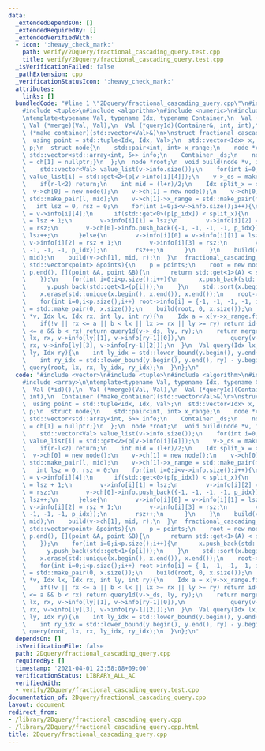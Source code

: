 ```yaml
---
data:
  _extendedDependsOn: []
  _extendedRequiredBy: []
  _extendedVerifiedWith:
  - icon: ':heavy_check_mark:'
    path: verify/2Dquery/fractional_cascading_query.test.cpp
    title: verify/2Dquery/fractional_cascading_query.test.cpp
  _isVerificationFailed: false
  _pathExtension: cpp
  _verificationStatusIcon: ':heavy_check_mark:'
  attributes:
    links: []
  bundledCode: "#line 1 \"2Dquery/fractional_cascading_query.cpp\"\n#include <vector>\n\
    #include <tuple>\n#include <algorithm>\n#include <numeric>\n#include <array>\n\
    \ntemplate<typename Val, typename Idx, typename Container,\n  Val (*id)(),\n \
    \ Val (*merge)(Val, Val),\n  Val (*query1d)(Container&, int, int),\n  Container\
    \ (*make_container)(std::vector<Val>&)\n>\nstruct fractional_cascading_query{\n\
    \  using point = std::tuple<Idx, Idx, Val>;\n  std::vector<Idx> x, y;\n  std::vector<point>\
    \ p;\n  struct node{\n    std::pair<int, int> x_range;\n    node *ch[2];\n   \
    \ std::vector<std::array<int, 5>> info;\n    Container _ds;\n    node(){ch[0]\
    \ = ch[1] = nullptr;}\n  };\n  node *root;\n  void build(node *v, int l, int r){\n\
    \    std::vector<Val> value_list(v->info.size());\n    for(int i=0;i<v->info.size();i++)\
    \ value_list[i] = std::get<2>(p[v->info[i][4]]);\n    v->_ds = make_container(value_list);\n\
    \    if(r-l<2) return;\n    int mid = (l+r)/2;\n    Idx split_x = x[mid];\n  \
    \  v->ch[0] = new node();\n    v->ch[1] = new node();\n    v->ch[0]->x_range =\
    \ std::make_pair(l, mid);\n    v->ch[1]->x_range = std::make_pair(mid, r);\n \
    \   int lsz = 0, rsz = 0;\n    for(int i=0;i<v->info.size();i++){\n      int p_idx\
    \ = v->info[i][4];\n      if(std::get<0>(p[p_idx]) < split_x){\n        v->info[i][0]\
    \ = lsz + 1;\n        v->info[i][1] = lsz;\n        v->info[i][2] = v->info[i][3]\
    \ = rsz;\n        v->ch[0]->info.push_back({-1, -1, -1, -1, p_idx});\n       \
    \ lsz++;\n      }else{\n        v->info[i][0] = v->info[i][1] = lsz;\n       \
    \ v->info[i][2] = rsz + 1;\n        v->info[i][3] = rsz;\n        v->ch[1]->info.push_back({-1,\
    \ -1, -1, -1, p_idx});\n        rsz++;\n      }\n    }\n    build(v->ch[0], l,\
    \ mid);\n    build(v->ch[1], mid, r);\n  }\n  fractional_cascading_query(const\
    \ std::vector<point> &points){\n    p = points;\n    root = new node();\n    std::sort(p.begin(),\
    \ p.end(), [](point &A, point &B){\n      return std::get<1>(A) < std::get<1>(B);\n\
    \    });\n    for(int i=0;i<p.size();i++){\n      x.push_back(std::get<0>(p[i]));\n\
    \      y.push_back(std::get<1>(p[i]));\n    }\n    std::sort(x.begin(), x.end());\n\
    \    x.erase(std::unique(x.begin(), x.end()), x.end());\n    root->info.resize(p.size());\n\
    \    for(int i=0;i<p.size();i++) root->info[i] = {-1, -1, -1, -1, i};\n    root->x_range\
    \ = std::make_pair(0, x.size());\n    build(root, 0, x.size());\n  }\n  Val query(node\
    \ *v, Idx lx, Idx rx, int ly, int ry){\n    Idx a = x[v->x_range.first], b = x[v->x_range.second-1];\n\
    \    if(!v || rx <= a || b < lx || lx >= rx || ly >= ry) return id();\n    if(lx\
    \ <= a && b < rx) return query1d(v->_ds, ly, ry);\n    return merge(query(v->ch[0],\
    \ lx, rx, v->info[ly][1], v->info[ry-1][0]),\n             query(v->ch[1], lx,\
    \ rx, v->info[ly][3], v->info[ry-1][2]));\n  }\n  Val query(Idx lx, Idx rx, Idx\
    \ ly, Idx ry){\n    int ly_idx = std::lower_bound(y.begin(), y.end(), ly) - y.begin();\n\
    \    int ry_idx = std::lower_bound(y.begin(), y.end(), ry) - y.begin();\n    return\
    \ query(root, lx, rx, ly_idx, ry_idx);\n  }\n};\n"
  code: "#include <vector>\n#include <tuple>\n#include <algorithm>\n#include <numeric>\n\
    #include <array>\n\ntemplate<typename Val, typename Idx, typename Container,\n\
    \  Val (*id)(),\n  Val (*merge)(Val, Val),\n  Val (*query1d)(Container&, int,\
    \ int),\n  Container (*make_container)(std::vector<Val>&)\n>\nstruct fractional_cascading_query{\n\
    \  using point = std::tuple<Idx, Idx, Val>;\n  std::vector<Idx> x, y;\n  std::vector<point>\
    \ p;\n  struct node{\n    std::pair<int, int> x_range;\n    node *ch[2];\n   \
    \ std::vector<std::array<int, 5>> info;\n    Container _ds;\n    node(){ch[0]\
    \ = ch[1] = nullptr;}\n  };\n  node *root;\n  void build(node *v, int l, int r){\n\
    \    std::vector<Val> value_list(v->info.size());\n    for(int i=0;i<v->info.size();i++)\
    \ value_list[i] = std::get<2>(p[v->info[i][4]]);\n    v->_ds = make_container(value_list);\n\
    \    if(r-l<2) return;\n    int mid = (l+r)/2;\n    Idx split_x = x[mid];\n  \
    \  v->ch[0] = new node();\n    v->ch[1] = new node();\n    v->ch[0]->x_range =\
    \ std::make_pair(l, mid);\n    v->ch[1]->x_range = std::make_pair(mid, r);\n \
    \   int lsz = 0, rsz = 0;\n    for(int i=0;i<v->info.size();i++){\n      int p_idx\
    \ = v->info[i][4];\n      if(std::get<0>(p[p_idx]) < split_x){\n        v->info[i][0]\
    \ = lsz + 1;\n        v->info[i][1] = lsz;\n        v->info[i][2] = v->info[i][3]\
    \ = rsz;\n        v->ch[0]->info.push_back({-1, -1, -1, -1, p_idx});\n       \
    \ lsz++;\n      }else{\n        v->info[i][0] = v->info[i][1] = lsz;\n       \
    \ v->info[i][2] = rsz + 1;\n        v->info[i][3] = rsz;\n        v->ch[1]->info.push_back({-1,\
    \ -1, -1, -1, p_idx});\n        rsz++;\n      }\n    }\n    build(v->ch[0], l,\
    \ mid);\n    build(v->ch[1], mid, r);\n  }\n  fractional_cascading_query(const\
    \ std::vector<point> &points){\n    p = points;\n    root = new node();\n    std::sort(p.begin(),\
    \ p.end(), [](point &A, point &B){\n      return std::get<1>(A) < std::get<1>(B);\n\
    \    });\n    for(int i=0;i<p.size();i++){\n      x.push_back(std::get<0>(p[i]));\n\
    \      y.push_back(std::get<1>(p[i]));\n    }\n    std::sort(x.begin(), x.end());\n\
    \    x.erase(std::unique(x.begin(), x.end()), x.end());\n    root->info.resize(p.size());\n\
    \    for(int i=0;i<p.size();i++) root->info[i] = {-1, -1, -1, -1, i};\n    root->x_range\
    \ = std::make_pair(0, x.size());\n    build(root, 0, x.size());\n  }\n  Val query(node\
    \ *v, Idx lx, Idx rx, int ly, int ry){\n    Idx a = x[v->x_range.first], b = x[v->x_range.second-1];\n\
    \    if(!v || rx <= a || b < lx || lx >= rx || ly >= ry) return id();\n    if(lx\
    \ <= a && b < rx) return query1d(v->_ds, ly, ry);\n    return merge(query(v->ch[0],\
    \ lx, rx, v->info[ly][1], v->info[ry-1][0]),\n             query(v->ch[1], lx,\
    \ rx, v->info[ly][3], v->info[ry-1][2]));\n  }\n  Val query(Idx lx, Idx rx, Idx\
    \ ly, Idx ry){\n    int ly_idx = std::lower_bound(y.begin(), y.end(), ly) - y.begin();\n\
    \    int ry_idx = std::lower_bound(y.begin(), y.end(), ry) - y.begin();\n    return\
    \ query(root, lx, rx, ly_idx, ry_idx);\n  }\n};\n"
  dependsOn: []
  isVerificationFile: false
  path: 2Dquery/fractional_cascading_query.cpp
  requiredBy: []
  timestamp: '2021-04-01 23:58:08+09:00'
  verificationStatus: LIBRARY_ALL_AC
  verifiedWith:
  - verify/2Dquery/fractional_cascading_query.test.cpp
documentation_of: 2Dquery/fractional_cascading_query.cpp
layout: document
redirect_from:
- /library/2Dquery/fractional_cascading_query.cpp
- /library/2Dquery/fractional_cascading_query.cpp.html
title: 2Dquery/fractional_cascading_query.cpp
---
```

